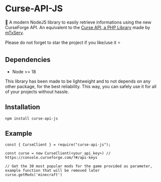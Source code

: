 # Curse-API-JS
🚀 A modern NodeJS library to easily retrieve informations using the new CurseForge API. An equivalent to the [Curse API, a PHP Library](https://github.com/mTxServ/curse-api) made by [mTxServ](https://github.com/mTxServ).

Please do not forget to star the project if you like/use it ⭐

## Dependencies

- Node >= 18

This library has been made to be lightweight and to not depends on any other package, for the best reliability. This way, you can safely use it for all of your projects without hassle.

## Installation

```
npm install curse-api-js
```

## Example

```
const { CurseClient } = require("curse-api-js");

const curse = new CurseClient(<your_api_key>) // https://console.curseforge.com/?#/api-keys

// Get the 30 most popular mods for the game provided as parameter, example function that will be removed later
curse.getMods('minecraft')
```